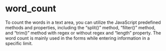 # word_count

To count the words in a text area, you can utilize the JavaScript predefined methods and properties, including the “split()” method, “filter()” method, and “trim()” method with regex or without regex and “length” property. The word count is mainly used in the forms while entering information in a specific limit.
